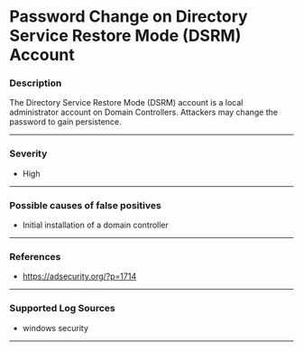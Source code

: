 # Password Change on Directory Service Restore Mode (DSRM) Account
### Description

The Directory Service Restore Mode (DSRM) account is a local administrator account on Domain Controllers. Attackers may change the password to gain persistence.

-------------------
### Severity

- High

-------------------
<!---
### Detailed Information

- Why is this alert triggered?
- What are the typical causes that generate this alert? (e.g. port scans, unusual file access activity, etc...)
- Which corroborating information should be looked up?
- Any supporting queries to get more information?
- Any supporting visualizations to get more information?

-------------------
--->
### Possible causes of false positives

- Initial installation of a domain controller

-------------------
### References

- https://adsecurity.org/?p=1714

-------------------
### Supported Log Sources

- windows security

-------------------
